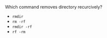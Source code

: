 Which command removes directory recurcively?

* ```rmdir```
* ```rm -rf```
* ```rmdir -rf```
* ```rf -rm```
